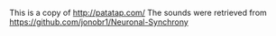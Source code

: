 This is a copy of http://patatap.com/
The sounds were retrieved from https://github.com/jonobr1/Neuronal-Synchrony
